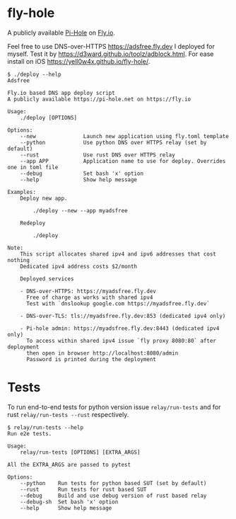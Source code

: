 # fly-hole

A publicly available [Pi-Hole](https://pi-hole.net) on [Fly.io](https://fly.io).

Feel free to use DNS-over-HTTPS https://adsfree.fly.dev I deployed for myself.
Test it by https://d3ward.github.io/toolz/adblock.html.
For ease install on iOS https://yell0w4x.github.io/fly-hole/.

```
$ ./deploy --help
Adsfree

Fly.io based DNS app deploy script
A publicly available https://pi-hole.net on https://fly.io

Usage:
    ./deploy [OPTIONS]

Options:
    --new               Launch new application using fly.toml template
    --python            Use python DNS over HTTPS relay (set by default)
    --rust              Use rust DNS over HTTPS relay
    --app APP           Application name to use for deploy. Overrides one in toml file
    --debug             Set bash 'x' option
    --help              Show help message

Examples:
    Deploy new app.
    
        ./deploy --new --app myadsfree

    Redeploy 
        
        ./deploy

Note:
    This script allocates shared ipv4 and ipv6 addresses that cost nothing
    Dedicated ipv4 address costs $2/month
    
    Deployed services

    - DNS-over-HTTPS: https://myadsfree.fly.dev
      Free of charge as works with shared ipv4
      Test with `dnslookup google.com https://myadsfree.fly.dev`

    - DNS-over-TLS: tls://myadsfree.fly.dev:853 (dedicated ipv4 only)

    - Pi-hole admin: https://myadsfree.fly.dev:8443 (dedicated ipv4 only)
      To access within shared ipv4 issue `fly proxy 8080:80` after deployment
      then open in browser http://localhost:8080/admin
      Password is printed during the deployment
```

# Tests

To run end-to-end tests for python version issue `relay/run-tests` 
and for rust `relay/run-tests --rust` respectively.

```
$ relay/run-tests --help
Run e2e tests.

Usage:
    relay/run-tests [OPTIONS] [EXTRA_ARGS]

All the EXTRA_ARGS are passed to pytest

Options:
    --python    Run tests for python based SUT (set by default)
    --rust      Run tests for rust based SUT
    --debug     Build and use debug version of rust based relay
    --debug-sh  Set bash 'x' option
    --help      Show help message
```

